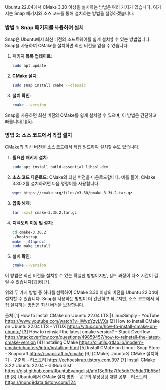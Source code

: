 Ubuntu 22.04에서 CMake 3.30 이상을 설치하는 방법은 여러 가지가 있습니다. 여기서는 Snap 패키지와 소스 코드를 통해 설치하는 방법을 설명하겠습니다.

### 방법 1: Snap 패키지를 사용하여 설치

Snap은 Ubuntu에서 최신 버전의 소프트웨어를 쉽게 설치할 수 있는 방법입니다. Snap을 사용하여 CMake를 설치하면 최신 버전을 얻을 수 있습니다.

1. **패키지 목록 업데이트**:
   ```bash
   sudo apt update
   ```

2. **CMake 설치**:
   ```bash
   sudo snap install cmake --classic
   ```

3. **설치 확인**:
   ```bash
   cmake --version
   ```

Snap을 사용하면 최신 버전의 CMake를 쉽게 설치할 수 있으며, 이 방법은 간단하고 빠릅니다[1][5].

### 방법 2: 소스 코드에서 직접 설치

CMake의 최신 버전을 소스 코드에서 직접 빌드하여 설치할 수도 있습니다.

1. **필요한 패키지 설치**:
   ```bash
   sudo apt install build-essential libssl-dev
   ```

2. **소스 코드 다운로드**:
   CMake의 최신 버전을 다운로드합니다. 예를 들어, CMake 3.30.2를 설치하려면 다음 명령어를 사용합니다.
   ```bash
   wget https://cmake.org/files/v3.30/cmake-3.30.2.tar.gz
   ```

3. **압축 해제**:
   ```bash
   tar -xzvf cmake-3.30.2.tar.gz
   ```

4. **디렉토리 이동 및 설치**:
   ```bash
   cd cmake-3.30.2
   ./bootstrap
   make -j$(nproc)
   sudo make install
   ```

5. **설치 확인**:
   ```bash
   cmake --version
   ```

이 방법은 최신 버전을 설치할 수 있는 확실한 방법이지만, 빌드 과정이 다소 시간이 걸릴 수 있습니다[2][6][7].

위의 두 가지 방법 중 하나를 선택하여 CMake 3.30 이상의 버전을 Ubuntu 22.04에 설치할 수 있습니다. Snap을 사용하는 방법이 더 간단하고 빠르지만, 소스 코드에서 직접 설치하는 방법은 최신 버전을 보장합니다.

출처
[1] How to Install CMake on Ubuntu 22.04 LTS | LinuxSimply - YouTube https://www.youtube.com/watch?v=IWyzYzyLVXs
[2] How to Install CMake on Ubuntu 22.04 LTS - VITUX https://vitux.com/how-to-install-cmake-on-ubuntu/
[3] How to reinstall the latest cmake version? - Stack Overflow https://stackoverflow.com/questions/49859457/how-to-reinstall-the-latest-cmake-version
[4] Installing CMake https://cliutils.gitlab.io/modern-cmake/chapters/intro/installing.html
[5] Install CMake on Linux | Snap Store - Snapcraft https://snapcraft.io/cmake
[6] [CMake] Ubuntu에 CMake 설치하기 - 꾸준희 - 티스토리 https://eehoeskrap.tistory.com/397
[7] Install CMake 3.22 Ubuntu 22.04 - GitHub Gist https://gist.github.com/UbuntuEvangelist/afd13e6fba7ffc5dbf7c5da31b55dff6
[8] Ubuntu에서 CMake 설치 방법 - 몽구의 우당탕탕 개발 공부 - 티스토리 https://mong9data.tistory.com/124

